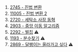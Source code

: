 1. <a href="https://www.acmicpc.net/problem/2745" target="_blank">2745 - 진법 변환</a>
2. <a href="https://www.acmicpc.net/problem/11005" target="_blank">11005 - 진법 변환 2</a>
3. <a href="https://www.acmicpc.net/problem/2720" target="_blank">2720 - 세탁소 사장 동혁</a>
4. <a href="https://www.acmicpc.net/problem/2903" target="_blank">2903 - 중앙 이동 알고리즘</a>
5. <a href="https://www.acmicpc.net/problem/2292" target="_blank">2292 - 벌집</a> ⚠️
6. <a href="https://www.acmicpc.net/problem/1193" target="_blank">1193 - 분수찾기</a> ⚠️
7. <a href="https://www.acmicpc.net/problem/2869" target="_blank">2869 - 달팽이는 올라가고 싶다</a> ⚠️
